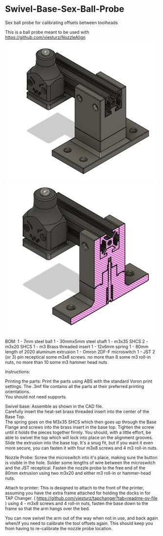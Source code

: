 # Swivel-Base-Sex-Ball-Probe
Sex ball probe for calibrating offsets between toolheads

This is a ball probe meant to be used with https://github.com/viesturz/NozzleAlign
<img src="Swivel Base Sex Ball Probe.png"/><img src="Swivel Base Sex Ball Probe_section.png"/>



BOM: 
1 - 7mm steel ball
1 - 30mmx5mm steel shaft
1 - m3x35 SHCS
2 - m3x20 SHCS
1 - m3 Brass threaded insert
1 - 12x6mm spring
1 - 80mm length of 2020 aluminum extrusion
1 - Omron 2DF-F microswitch
1 - JST 2 (or 3) pin receptical
some m3x8 screws.  no more than 8 
some m3 roll-in nuts, no more than 10
some m3 hammer head nuts

Instructions: 

Printing the parts:
Print the parts using ABS with the standard Voron print settings.
The .3mf file contains all the parts at their preferred printing orientations.  
You should not need supports.

Swivel base:
Assemble as shown in the CAD file.  
Carefully insert the heat-set brass threaded insert into the center of the Base Top.  
The spring goes on the M3x35 SHCS which then goes up through the Base Flange and screws into the brass insert in the base top.
Tighten the screw until it holds the pieces together firmly.  You should, with a little effort, be able to swivel the top which will lock into place on the alignment grooves.
Slide the extrusion into the base top.  It's a snug fit, but if you want it even more secure, you can fasten it with four m3x8 screws and 4 m3 roll-in nuts.

Nozzle Probe:
Screw the microswitch into it's place, making sure the button is visible in the hole.
Solder some lengths of wire between the microswitch and the JST receptical.
Fasten the nozzle probe to the free end of the 80mm extrusion using two m3x20 and either m3 roll-in or hammer-head nuts.

Attach to printer:
This is designed to attach to the front of the printer, assuming you have the extra frame attached for holding the docks in for TAP Changer. ( https://github.com/viesturz/tapchanger?tab=readme-ov-file )
using 4 - m3x8 screws and 4 roll-in nuts, fasten the base down to the frame so that the arm hangs over the bed.

You can now swivel the arm out of the way when not in use, and back again when/if you need to calibrate the tool offsets again.
This should keep you from having to re-calibrate the nozzle probe location. 
